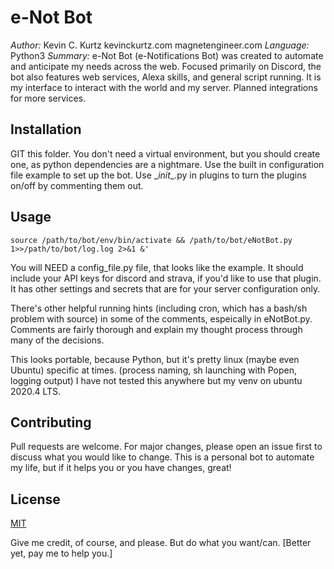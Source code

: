 # e-Not Bot

*Author:* Kevin C. Kurtz kevinckurtz.com magnetengineer.com
*Language:* Python3
*Summary:* e-Not Bot (e-Notifications Bot) was created to automate and anticipate my needs across the web. Focused primarily on Discord, the bot also features web services, Alexa skills, and general script running. It is my interface to interact with the world and my server. Planned integrations for more services.

## Installation

GIT this folder. You don't need a virtual environment, but you should create one, as python dependencies are a nightmare.
Use the built in configuration file example to set up the bot. Use \__init__.py in plugins to turn the plugins on/off by commenting them out.

## Usage

```
source /path/to/bot/env/bin/activate && /path/to/bot/eNotBot.py 1>>/path/to/bot/log.log 2>&1 &'
```
You will NEED a config_file.py file, that looks like the example. It should include your API keys for discord and strava, if you'd like to use that plugin. It has other settings and secrets that are for your server configuration only.

There's other helpful running hints (including cron, which has a bash/sh problem with source) in some of the comments, espeically in eNotBot.py. Comments are fairly thorough and explain my thought process through many of the decisions.

This looks portable, because Python, but it's pretty linux (maybe even Ubuntu) specific at times. (process naming, sh launching with Popen, logging output) I have not tested this anywhere but my venv on ubuntu 2020.4 LTS.

## Contributing
Pull requests are welcome. For major changes, please open an issue first to discuss what you would like to change. This is a personal bot to automate my life, but if it helps you or you have changes, great!

## License
[MIT](https://choosealicense.com/licenses/mit/)

Give me credit, of course, and please. But do what you want/can. [Better yet, pay me to help you.]